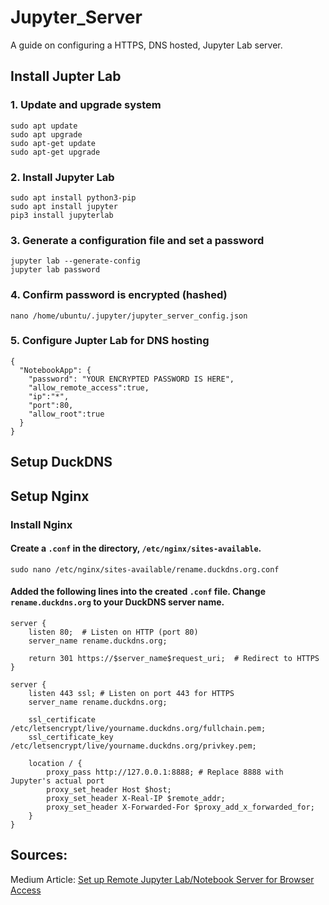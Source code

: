 # Jupyter_Server
A guide on configuring a HTTPS, DNS hosted, Jupyter Lab server.

## Install Jupter Lab

### 1. Update and upgrade system

```{bash}
sudo apt update
sudo apt upgrade
sudo apt-get update
sudo apt-get upgrade
```

### 2. Install Jupyter Lab

```{bash}
sudo apt install python3-pip
sudo apt install jupyter
pip3 install jupyterlab
```

### 3. Generate a configuration file and set a password

```{bash}
jupyter lab --generate-config
jupyter lab password
```
### 4. Confirm password is encrypted (hashed)

```{bash}
nano /home/ubuntu/.jupyter/jupyter_server_config.json
```

### 5. Configure Jupter Lab for DNS hosting

```{json}
{  
  "NotebookApp": {
    "password": "YOUR ENCRYPTED PASSWORD IS HERE",
    "allow_remote_access":true,
    "ip":"*",
    "port":80,
    "allow_root":true
  }
}
```

## Setup DuckDNS

## Setup Nginx

### Install Nginx

#### Create a `.conf` in the directory, `/etc/nginx/sites-available`.

```
sudo nano /etc/nginx/sites-available/rename.duckdns.org.conf
```

#### Added the following lines into the created `.conf` file. Change `rename.duckdns.org` to your DuckDNS server name. 

```
server {
    listen 80;  # Listen on HTTP (port 80)
    server_name rename.duckdns.org;

    return 301 https://$server_name$request_uri;  # Redirect to HTTPS
}

server {
    listen 443 ssl; # Listen on port 443 for HTTPS
    server_name rename.duckdns.org;

    ssl_certificate /etc/letsencrypt/live/yourname.duckdns.org/fullchain.pem; 
    ssl_certificate_key /etc/letsencrypt/live/yourname.duckdns.org/privkey.pem;

    location / {
        proxy_pass http://127.0.0.1:8888; # Replace 8888 with Jupyter's actual port
        proxy_set_header Host $host;
        proxy_set_header X-Real-IP $remote_addr;
        proxy_set_header X-Forwarded-For $proxy_add_x_forwarded_for;
    }
}
```























## Sources:
Medium Article: [Set up Remote Jupyter Lab/Notebook Server for Browser Access](https://medium.com/@mlquest0/set-up-remote-jupyter-lab-notebook-server-for-remote-browser-access-2cef464f203e)
